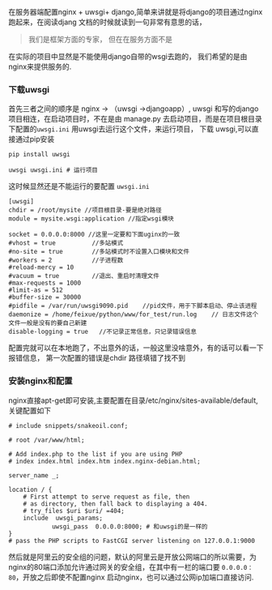 在服务器端配置nginx + uwsgi+ django,简单来讲就是将django的项目通过nginx跑起来，在阅读djang
文档的时候就读到一句非常有意思的话，
> 我们是框架方面的专家， 但在在服务方面不是

在实际的项目中显然是不能使用django自带的wsgi去跑的， 我们希望的是由nginx来提供服务的.

### 下载uwsgi
首先三者之间的顺序是 nginx -> （uwsgi ->djangoapp）, uwsgi 和写的django项目相连，在启动项目时，不在是由 manage.py 去启动项目，而是在项目根目录下配置的`uwsgi.ini` 用uwsgi去运行这个文件，来运行项目， 下载 uwsgi,可以直接通过pip安装
    
    pip install uwsgi
    
    uwsgi uwsgi.ini # 运行项目

这时候显然还是不能运行的要配置 `uwsgi.ini`
    
    [uwsgi]
    chdir = /root/mysite //项目根目录-要是绝对路径
    module = mysite.wsgi:application //指定wsgi模块

    socket = 0.0.0.0:8000 //这里一定要和下面uginx的一致
    #vhost = true          //多站模式
    #no-site = true        //多站模式时不设置入口模块和文件
    #workers = 2           //子进程数
    #reload-mercy = 10
    #vacuum = true         //退出、重启时清理文件
    #max-requests = 1000
    #limit-as = 512
    #buffer-size = 30000
    #pidfile = /var/run/uwsgi9090.pid    //pid文件，用于下脚本启动、停止该进程
    daemonize = /home/feixue/python/www/for_test/run.log    // 日志文件这个文件一般是没有的要自己新建
    disable-logging = true   //不记录正常信息，只记录错误信息
配置完就可以在本地跑了，不出意外的话，一般这里没啥意外，有的话可以看一下报错信息，
第一次配置的错误是chdir 路径填错了找不到

### 安装nginx和配置
nginx直接apt-get即可安装,主要配置在目录/etc/nginx/sites-available/default,关键配置如下

    
    # include snippets/snakeoil.conf;

    # root /var/www/html;

    # Add index.php to the list if you are using PHP
    # index index.html index.htm index.nginx-debian.html;

    server_name _;

    location / {
        # First attempt to serve request as file, then
        # as directory, then fall back to displaying a 404.
        # try_files $uri $uri/ =404;
        include  uwsgi_params;
                uwsgi_pass  0.0.0.0:8000; # 和uwsgi的是一样的  
    }
    # pass the PHP scripts to FastCGI server listening on 127.0.0.1:9000

然后就是阿里云的安全组的问题，默认的阿里云是开放公网端口的所以需要，为nginx的80端口添加允许通过网关的安全组，在其中有一栏的端口要 `0.0.0.0：80`，开放之后即使不配置nginx 启动nginx，也可以通过公网ip加端口直接访问.



